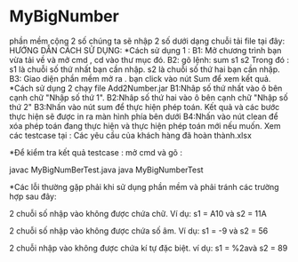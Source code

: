 # MyBigNumber
phần mềm cộng 2 số chúng ta sẽ nhập 2 số dưới dạng chuỗi 
tải file tại đây:
HƯỚNG DẪN CÁCH SỬ DỤNG:
*Cách sử dụng 1 : 
B1: Mở chương trình bạn vừa tải về và mở cmd , cd vào thư mục đó.
B2: gõ lệnh: sum s1 s2 Trong đó : s1 là chuỗi số thứ nhất bạn cần nhập. s2 là chuỗi số thứ hai bạn cần nhập. 
B3: Giao diện phần mềm mở ra . bạn click vào nút Sum để xem kết quả.
*Cách sử dụng 2 chạy file Add2Number.jar
B1:Nhâp số thứ nhất vào ô bên cạnh chữ "Nhập số thứ 1". 
B2:Nhâp số thứ hai vào ô bên cạnh chữ "Nhập số thứ 2" 
B3:Nhấn vào nút sum để thực hiện phép toán. Kết quả và các bước thực hiện sẽ được in ra màn hình phía bên dưới 
B4:Nhấn vào nút clean để xóa phép toán đang thực hiện và thực hiện phép toán mới nếu muốn.
Xem các testcase tại : Các yêu cầu của khách hàng đã hoàn thành.xlsx

*Để kiểm tra kết quả testcase : mở cmd và gõ :

javac MyBigNumBerTest.java
java MyBigNumberTest

*Các lỗi thường gặp phải khi sử dụng phần mềm và phải tránh các trường hợp sau đây:

2 chuỗi số nhập vào không được chứa chữ. Ví dụ: s1 = A10 và s2 = 11A

2 chuỗi số nhập vào không được chứa số âm. Ví dụ: s1 = -9 và s2 = 56

2 chuỗi nhập vào không được chứa kí tự đặc biệt. ví dụ: s1 = %2avà s2 = 89
